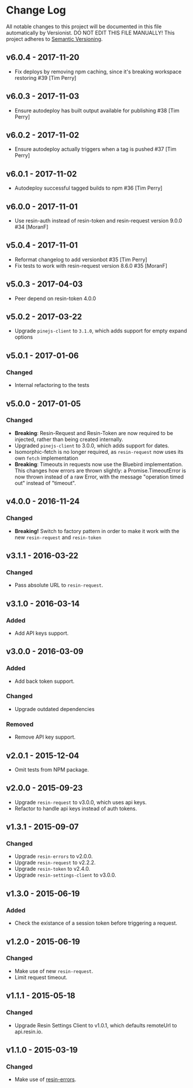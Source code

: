 # Change Log

All notable changes to this project will be documented in this file
automatically by Versionist. DO NOT EDIT THIS FILE MANUALLY!
This project adheres to [Semantic Versioning](http://semver.org/).

## v6.0.4 - 2017-11-20

* Fix deploys by removing npm caching, since it's breaking workspace restoring #39 [Tim Perry]

## v6.0.3 - 2017-11-03

* Ensure autodeploy has built output available for publishing #38 [Tim Perry]

## v6.0.2 - 2017-11-02

* Ensure autodeploy actually triggers when a tag is pushed #37 [Tim Perry]

## v6.0.1 - 2017-11-02

* Autodeploy successful tagged builds to npm #36 [Tim Perry]

## v6.0.0 - 2017-11-01

* Use resin-auth instead of resin-token and resin-request version 9.0.0 #34 [MoranF]

## v5.0.4 - 2017-11-01

* Reformat changelog to add versionbot #35 [Tim Perry]
* Fix tests to work with resin-request version 8.6.0 #35 [MoranF]

## v5.0.3 - 2017-04-03

- Peer depend on resin-token 4.0.0

## v5.0.2 - 2017-03-22

- Upgrade `pinejs-client` to `3.1.0`, which adds support for empty expand options

## v5.0.1 - 2017-01-06

### Changed

- Internal refactoring to the tests

## v5.0.0 - 2017-01-05

### Changed

- **Breaking**: Resin-Request and Resin-Token are now required to be injected, rather than being created internally.
- Upgraded `pinejs-client` to 3.0.0, which adds support for dates.
- Isomorphic-fetch is no longer required, as `resin-request` now uses its own `fetch` implementation
- **Breaking**: Timeouts in requests now use the Bluebird implementation. This changes how errors are thrown slightly: a Promise.TimeoutError is now thrown instead of a raw Error, with the message "operation timed out" instead of "timeout".

## v4.0.0 - 2016-11-24

### Changed

- **Breaking!** Switch to factory pattern in order to make it work with the new `resin-request` and `resin-token`

## v3.1.1 - 2016-03-22

### Changed

- Pass absolute URL to `resin-request`.

## v3.1.0 - 2016-03-14

### Added

- Add API keys support.

## v3.0.0 - 2016-03-09

### Added

- Add back token support.

### Changed

- Upgrade outdated dependencies

### Removed

- Remove API key support.

## v2.0.1 - 2015-12-04

- Omit tests from NPM package.

## v2.0.0 - 2015-09-23

- Upgrade `resin-request` to v3.0.0, which uses api keys.
- Refactor to handle api keys instead of auth tokens.

## v1.3.1 - 2015-09-07

### Changed

- Upgrade `resin-errors` to v2.0.0.
- Upgrade `resin-request` to v2.2.2.
- Upgrade `resin-token` to v2.4.0.
- Upgrade `resin-settings-client` to v3.0.0.

## v1.3.0 - 2015-06-19

### Added

- Check the existance of a session token before triggering a request.

## v1.2.0 - 2015-06-19

### Changed

- Make use of new `resin-request`.
- Limit request timeout.

## v1.1.1 - 2015-05-18

### Changed

- Upgrade Resin Settings Client to v1.0.1, which defaults remoteUrl to api.resin.io.

## v1.1.0 - 2015-03-19

### Changed

- Make use of [resin-errors](https://github.com/resin-io/resin-errors).

